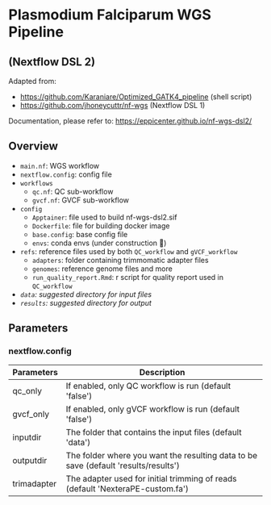 # Plasmodium Falciparum WGS Pipeline 
## (Nextflow DSL 2)

Adapted from: 
- https://github.com/Karaniare/Optimized_GATK4_pipeline (shell script)
- https://github.com/jhoneycuttr/nf-wgs (Nextflow DSL 1)

Documentation, please refer to: 
https://eppicenter.github.io/nf-wgs-dsl2/

## Overview
- `main.nf`: WGS workflow 
- `nextflow.config`: config file
- `workflows` 
  - `qc.nf`: QC sub-workflow 
  - `gvcf.nf`: GVCF sub-workflow
- `config`
  - `Apptainer`: file used to build nf-wgs-dsl2.sif  
  - `Dockerfile`: file for building docker image 
  - `base.config`: base config file 
  - `envs`: conda envs (under construction :construction:)
- `refs`: reference files used by both `QC_workflow` and `gVCF_workflow`
  - `adapters`: folder containing trimmomatic adapter files
  - `genomes`: reference genome files and more
  - `run_quality_report.Rmd`: r script for quality report used in `QC_workflow`
- *`data`: suggested directory for input files*
- *`results`: suggested directory for output*

## Parameters

### nextflow.config
|Parameters|Description|
|---|---|
|qc_only|If enabled, only QC workflow is run (default 'false')|
|gvcf_only|If enabled, only gVCF workflow is run (default 'false')|
|inputdir|The folder that contains the input files (default 'data')|
|outputdir|The folder where you want the resulting data to be save (default 'results/results')|
|trimadapter|The adapter used for initial trimming of reads (default 'NexteraPE-custom.fa')|

